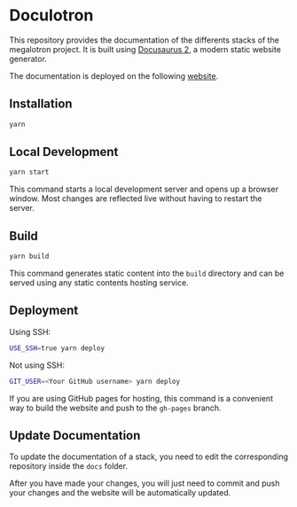 # Doculotron

This repository provides the documentation of the differents stacks of the megalotron project. It is built using [Docusaurus 2](https://docusaurus.io/), a modern static website generator.

The documentation is deployed on the following [website](https://megalotron.github.io/Doculotron/).

## Installation

```sh
yarn
```

## Local Development

```sh
yarn start
```

This command starts a local development server and opens up a browser window. Most changes are reflected live without having to restart the server.

## Build

```sh
yarn build
```

This command generates static content into the `build` directory and can be served using any static contents hosting service.

## Deployment

Using SSH:

```sh
USE_SSH=true yarn deploy
```

Not using SSH:

```sh
GIT_USER=<Your GitHub username> yarn deploy
```

If you are using GitHub pages for hosting, this command is a convenient way to build the website and push to the `gh-pages` branch.

## Update Documentation

To update the documentation of a stack, you need to edit the corresponding repository inside the `docs` folder.

After you have made your changes, you will just need to commit and push your changes and the website will be automatically updated.

